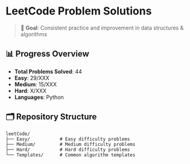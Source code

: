 # LeetCode Problem Solutions

> 🎯 **Goal**: Consistent practice and improvement in data structures & algorithms

## 📊 Progress Overview
- **Total Problems Solved**: 44
- **Easy**: 29/XXX
- **Medium**: 15/XXX  
- **Hard**: X/XXX
- **Languages**: Python

## 🗂️ Repository Structure

```
leetCode/
├── Easy/           # Easy difficulty problems
├── Medium/         # Medium difficulty problems  
├── Hard/           # Hard difficulty problems
└── Templates/      # Common algorithm templates
```
